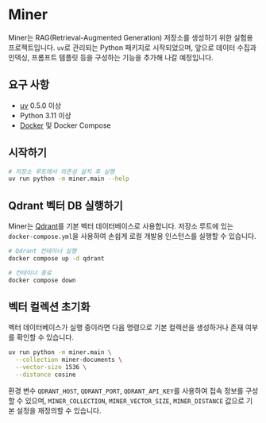 # Miner

Miner는 RAG(Retrieval-Augmented Generation) 저장소를 생성하기 위한 실험용 프로젝트입니다. `uv`로 관리되는 Python 패키지로 시작되었으며, 앞으로 데이터 수집과 인덱싱, 프롬프트 템플릿 등을 구성하는 기능을 추가해 나갈 예정입니다.

## 요구 사항
- [uv](https://github.com/astral-sh/uv) 0.5.0 이상
- Python 3.11 이상
- [Docker](https://www.docker.com/) 및 Docker Compose

## 시작하기
```bash
# 저장소 루트에서 의존성 설치 후 실행
uv run python -m miner.main --help
```

## Qdrant 벡터 DB 실행하기
Miner는 [Qdrant](https://qdrant.tech/)를 기본 벡터 데이터베이스로 사용합니다. 저장소 루트에 있는 `docker-compose.yml`을 사용하여 손쉽게 로컬 개발용 인스턴스를 실행할 수 있습니다.

```bash
# Qdrant 컨테이너 실행
docker compose up -d qdrant

# 컨테이너 종료
docker compose down
```

## 벡터 컬렉션 초기화
벡터 데이터베이스가 실행 중이라면 다음 명령으로 기본 컬렉션을 생성하거나 존재 여부를 확인할 수 있습니다.

```bash
uv run python -m miner.main \
  --collection miner-documents \
  --vector-size 1536 \
  --distance cosine
```

환경 변수 `QDRANT_HOST`, `QDRANT_PORT`, `QDRANT_API_KEY`를 사용하여 접속 정보를 구성할 수 있으며, `MINER_COLLECTION`, `MINER_VECTOR_SIZE`, `MINER_DISTANCE` 값으로 기본 설정을 재정의할 수 있습니다.
